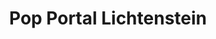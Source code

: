 ---
layout: post
title: "Pop Portal Lichtenstein"
category: portfolio
tags: illustration
thumbnail: /portfolio/thumbs/turret.jpg
full: /portfolio/full/turret.jpg
orientation: landscape
medium: Vector Design
description: Inspired by Roy Lichtenstein's infamous pop portraits, me and my wife wanted something to hang in our new apartment. A tribute to one of our favorite series was born. 
---